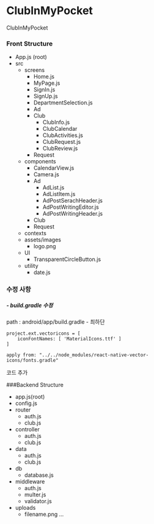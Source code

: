 # ClubInMyPocket
ClubInMyPocket

### Front Structure
- App.js (root)
- src
  - screens
    - Home.js
    - MyPage.js
    - SignIn.js
    - SignUp.js 
    - DepartmentSelection.js
    - Ad
    - Club
      - ClubInfo.js
      - ClubCalendar
      - ClubActivities.js
      - ClubRequest.js
      - ClubReview.js
    - Request
  - components
    - CalendarView.js
    - Camera.js
    - Ad
      - AdList.js
      - AdListItem.js
      - AdPostSerachHeader.js
      - AdPostWritingEditor.js
      - AdPostWritingHeader.js
    - Club
    - Request
  - contexts
  - assets/images
    - logo.png 
  - UI
    - TransparentCircleButton.js
  - utility
    - date.js


### 수정 사항
##### - build.gradle 수정
path : android/app/build.gradle - 최하단

```
project.ext.vectoricons = [
    iconFontNames: [ 'MaterialIcons.ttf' ]
]

apply from: "../../node_modules/react-native-vector-icons/fonts.gradle"
```
코드 추가





###Backend Structure

- app.js(root)
- config.js
- router
  - auth.js
  - club.js
- controller
  - auth.js
  - club.js
- data
  - auth.js
  - club.js
- db
  - database.js
- middleware
  - auth.js
  - multer.js
  - validator.js
- uploads
  - filename.png ...
